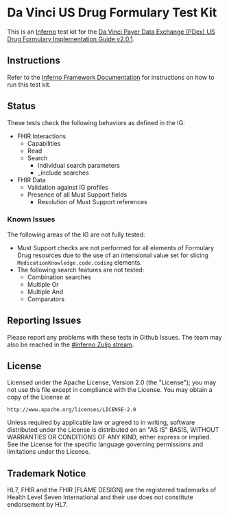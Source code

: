 # Da Vinci US Drug Formulary Test Kit

This is an [Inferno](https://inferno-framework.github.io/inferno-core/) test kit
for the [Da Vinci Payer Data Exchange (PDex) US Drug Formulary Implementation Guide v2.0.1](http://hl7.org/fhir/us/davinci-drug-formulary/STU2.0.1).

## Instructions

Refer to the [Inferno Framework
Documentation](https://inferno-framework.github.io/inferno-core/getting-started.html#running-an-existing-test-kit)
for instructions on how to run this test kit.

## Status

These tests check the following behaviors as defined in the IG:
- FHIR Interactions
  - Capabilities
  - Read
  - Search
    - Individual search parameters
    - _include searches
- FHIR Data
  - Validation against IG profiles
  - Presence of all Must Support fields
    - Resolution of Must Support references

### Known Issues
The following areas of the IG are not fully tested:
- Must Support checks are not performed for all elements of Formulary Drug
  resources due to the use of an intensional value set for slicing
  `MedicationKnowledge.code.coding` elements.
- The following search features are not tested:
  - Combination searches
  - Multiple Or
  - Multiple And
  - Comparators

## Reporting Issues

Please report any problems with these tests in Github Issues. The team may also
be reached in the [#inferno Zulip
stream](https://chat.fhir.org/#narrow/stream/179309-inferno).

## License

Licensed under the Apache License, Version 2.0 (the "License"); you may not use
this file except in compliance with the License. You may obtain a copy of the
License at
```
http://www.apache.org/licenses/LICENSE-2.0
```
Unless required by applicable law or agreed to in writing, software distributed
under the License is distributed on an "AS IS" BASIS, WITHOUT WARRANTIES OR
CONDITIONS OF ANY KIND, either express or implied. See the License for the
specific language governing permissions and limitations under the License.

## Trademark Notice

HL7, FHIR and the FHIR [FLAME DESIGN] are the registered trademarks of Health
Level Seven International and their use does not constitute endorsement by HL7.
